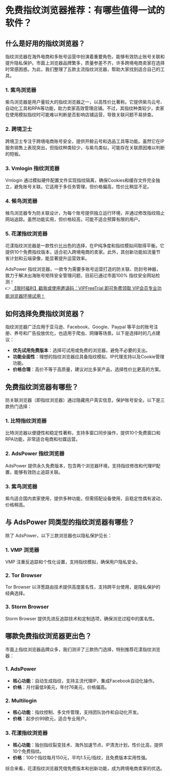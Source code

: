 # 免费指纹浏览器推荐：有哪些值得一试的软件？

## 什么是好用的指纹浏览器？

指纹浏览器在海外电商和多账号运营中扮演着重要角色，能够有效防止账号关联和提升隐私保护。市面上浏览器品牌繁多，质量参差不齐，许多跨境电商卖家在选择时常感困惑。为此，我们整理了五款主流指纹浏览器，帮助大家找到适合自己的工具。

### 1. 紫鸟浏览器
紫鸟浏览器是用户量较大的指纹浏览器之一，以高性价比著称。它提供紫鸟云号、自动化工具和RPA等功能，助力卖家高效管理店铺。不过，其指纹种类较少，卖家在使用模拟指纹时可能难以判断是否影响店铺运营，导致关联问题不易排查。

### 2. 跨境卫士
跨境卫士专注于跨境电商账号安全，提供开鲸云号和选品工具等功能。虽然它在IP服务销售上表现突出，但指纹种类较少，与紫鸟类似，可能存在关联原因难以判断的短板。

### 3. Vmlogin 指纹浏览器
Vmlogin 通过模拟硬件配置文件实现指纹隔离，确保Cookies和缓存文件完全独立，避免账号关联。它适用于多任务管理，但价格偏高，性价比稍显不足。

### 4. 候鸟浏览器
候鸟浏览器专为防关联设计，为每个账号提供独立运行环境，并通过修改指纹阻止网站追踪。虽然功能实用，但价格较高，可能不适合预算有限的用户。

### 5. 花漾指纹浏览器
花漾指纹浏览器是一款性价比出色的选择，在IP纯净度和指纹模拟间取得平衡。它提供10个免费指纹版本，适合初入跨境电商的卖家。此外，其创新功能如流量节省计划和云端录像，能显著提升运营效率。

AdsPower 指纹浏览器，一款专为需要多账号运营打造的防关联、防封号神器，致力于解决出海账号矩阵安全管理问题，目前已通过市面100% 指纹安全网站检测！  
👉 [【限时福利】戳我或使用邀请码：VIPFreeTrial 即可免费领取 VIP会员专业功能浏览器环境试用！](https://bit.ly/adspower_free)

## 如何选择免费指纹浏览器？

指纹浏览器广泛应用于亚马逊、Facebook、Google、Paypal 等平台的账号注册、养号和广告投放优化，也适用于爬虫、网赚等场景。以下是选择时的几点建议：

- **优先试用免费版本**：选择可试用或免费的浏览器，避免不必要的支出。
- **功能全面性**：理想的指纹浏览器应具备指纹模拟、IP代理支持以及Cookie管理功能。
- **价格合理**：高价不等于高质量，建议对比多家产品，选择性价比更高的方案。

## 免费指纹浏览器有哪些？

防关联浏览器（即指纹浏览器）通过隐藏用户真实信息，保护账号安全。以下是三款热门选择：

### 1. 比特指纹浏览器
比特浏览器以便捷性和稳定性著称，支持多窗口同步操作，提供10个免费窗口和RPA功能，非常适合电商和社媒运营。

### 2. AdsPower 指纹浏览器
AdsPower 提供永久免费版本，包含两个浏览器环境，支持指纹修改和代理IP配置，能够有效防止追踪关联。

### 3. 紫鸟浏览器
紫鸟适合国内卖家使用，提供多种功能，但需搭配设备使用，且稳定性偶有波动，价格稍高。

## 与 AdsPower 同类型的指纹浏览器有哪些？

除了 AdsPower，以下三款浏览器也以隐私保护见长：

### 1. VMP 浏览器
VMP 注重反追踪和个性化设置，支持指纹模拟，确保用户隐私安全。

### 2. Tor Browser
Tor Browser 以洋葱路由技术提供高度匿名性，支持跨平台使用，是隐私保护的经典选择。

### 3. Storm Browser
Storm Browser 提供先进反追踪技术和定制选项，确保浏览过程中的匿名性。

## 哪款免费指纹浏览器更出色？

市面上指纹浏览器品牌众多，我们测评了三款热门选择，特别推荐花漾指纹浏览器：

### 1. AdsPower
- **核心功能**：自动生成指纹，支持主流代理IP，集成Facebook自动化操作。
- **价格**：月付最低9美元，年付76美元，价格偏高。

### 2. Multilogin
- **核心功能**：指纹控制、多文件管理，支持团队协作和自动化开发。
- **价格**：起步价99欧元，适合专业用户。

### 3. 花漾指纹浏览器
- **核心功能**：独创指纹裂变技术、海外加速节点、IP清洗计划，性价比高，提供10个免费指纹。
- **价格**：100个指纹每月150元，平均1.5元/指纹，且免费版本实用性强。

综合来看，花漾指纹浏览器凭借免费版本和创新功能，成为跨境电商卖家的优选。